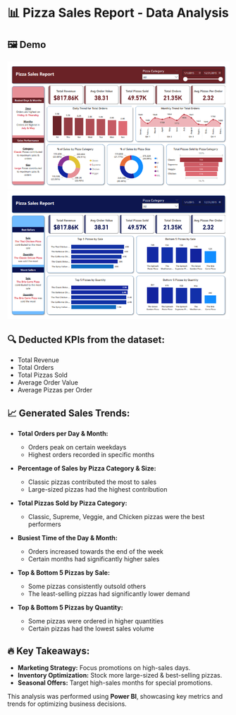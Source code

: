 # 📊 Pizza Sales Report - Data Analysis

## 🖼️ Demo
![Page 1](images/page_1.png)
![Page 2](images/page_2.png)

## 🔍 Deducted KPIs from the dataset:
- Total Revenue  
- Total Orders  
- Total Pizzas Sold  
- Average Order Value  
- Average Pizzas per Order  

## 📈 Generated Sales Trends:
- **Total Orders per Day & Month:**  
  - Orders peak on certain weekdays  
  - Highest orders recorded in specific months  

- **Percentage of Sales by Pizza Category & Size:**  
  - Classic pizzas contributed the most to sales  
  - Large-sized pizzas had the highest contribution  

- **Total Pizzas Sold by Pizza Category:**  
  - Classic, Supreme, Veggie, and Chicken pizzas were the best performers  

- **Busiest Time of the Day & Month:**  
  - Orders increased towards the end of the week  
  - Certain months had significantly higher sales  

- **Top & Bottom 5 Pizzas by Sale:**  
  - Some pizzas consistently outsold others  
  - The least-selling pizzas had significantly lower demand  

- **Top & Bottom 5 Pizzas by Quantity:**  
  - Some pizzas were ordered in higher quantities  
  - Certain pizzas had the lowest sales volume  

## 🔥 Key Takeaways:
- **Marketing Strategy:** Focus promotions on high-sales days.  
- **Inventory Optimization:** Stock more large-sized & best-selling pizzas.  
- **Seasonal Offers:** Target high-sales months for special promotions.  

This analysis was performed using **Power BI**, showcasing key metrics and trends for optimizing business decisions.  
